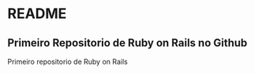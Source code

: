 # README

## Primeiro Repositorio de Ruby on Rails no Github

Primeiro repositorio de Ruby on Rails
